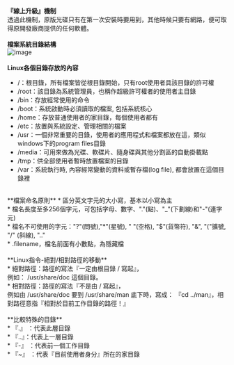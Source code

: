 **『線上升級』機制**<br>
透過此機制，原版光碟只有在第一次安裝時要用到，其他時候只要有網路，便可取得原開發廠商提供的任何軟體。<br>
<br>
**檔案系統目錄結構**<br>
![image](https://user-images.githubusercontent.com/91866984/143556100-09381f3b-fc97-4407-aaad-91e14e92a5df.png)<br>
<br>
**Linux各個目錄存放的內容**<br>
* /：根目錄，所有檔案皆從根目錄開始，只有root使用者具該目錄的許可權<br>
* /root：該目錄為系統管理員，也稱作超級許可權者的使用者主目錄<br>
* /bin：存放經常使用的命令<br>
* /boot：系統啟動時必須讀取的檔案, 包括系統核心<br>
* /home：存放普通使用者的家目錄，每個使用者都有<br>
* /etc：放置與系統設定、管理相關的檔案<br>
* /usr：一個非常重要的目錄，使用者的應用程式和檔案都放在這，類似windows下的program files目錄<br>
* /media：可用來做為光碟、軟碟片、隨身碟與其他分割區的自動掛載點<br>
* /tmp：供全部使用者暫時放置檔案的目錄<br>
* /var：系統執行時, 內容經常變動的資料或暫存檔(log file), 都會放置在這個目錄裡<br>
<br>
**檔案命名原則**
* 區分英文字元的大小寫，基本以小寫為主<br>
* 檔名長度至多256個字元，可包括字母、數字、"."(點)、"_"(下劃線)和"-"(連字元)<br>
* 檔名不可使用的字元："?"(問號),"*"(星號), " "(空格), "$"(貨幣符), "&", "("擴號, "/" (斜線), ".."<br>
* .filename，檔名前面有小數點，為隱藏檔<br>
<br>
**Linux指令-絕對/相對路徑的移動**<br>
* 絕對路徑：路徑的寫法『一定由根目錄 / 寫起』，<br>
例如： /usr/share/doc 這個目錄。<br>
* 相對路徑：路徑的寫法『不是由 / 寫起』，<br>
例如由 /usr/share/doc 要到 /usr/share/man 底下時，寫成： 『cd ../man』，相對路徑意指『相對於目前工作目錄的路徑！』<br>
<br>
**比較特殊的目錄**<br>
* 『.』 ：代表此層目錄<br>
* 『..』：代表上一層目錄<br>
* 『-』 ：代表前一個工作目錄<br>
* 『~』 ：代表『目前使用者身分』所在的家目錄

